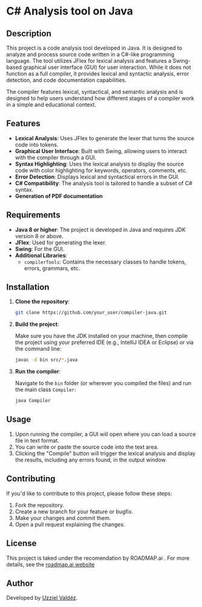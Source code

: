 # C# Analysis tool on Java

## Description

This project is a code analysis tool developed in Java. It is designed to analyze and process source code written in a C#-like programming language. The tool utilizes JFlex for lexical analysis and features a Swing-based graphical user interface (GUI) for user interaction. While it does not function as a full compiler, it provides lexical and syntactic analysis, error detection, and code documentation capabilities.

The compiler features lexical, syntactical, and semantic analysis and is designed to help users understand how different stages of a compiler work in a simple and educational context.

## Features

- **Lexical Analysis**: Uses JFlex to generate the lexer that turns the source code into tokens.
- **Graphical User Interface**: Built with Swing, allowing users to interact with the compiler through a GUI.
- **Syntax Highlighting**: Uses the lexical analysis to display the source code with color highlighting for keywords, operators, comments, etc.
- **Error Detection**: Displays lexical and syntactical errors in the GUI.
- **C# Compatibility**: The analysis tool is tailored to handle a subset of C# syntax.
- **Generation of PDF documentation**

## Requirements

- **Java 8 or higher**: The project is developed in Java and requires JDK version 8 or above.
- **JFlex**: Used for generating the lexer.
- **Swing**: For the GUI.
- **Additional Libraries**:
  - `compilerTools`: Contains the necessary classes to handle tokens, errors, grammars, etc.

## Installation

1. **Clone the repository**:

    ```bash
    git clone https://github.com/your_user/compiler-java.git
    ```

2. **Build the project**:

    Make sure you have the JDK installed on your machine, then compile the project using your preferred IDE (e.g., IntelliJ IDEA or Eclipse) or via the command line:

    ```bash
    javac -d bin src/*.java
    ```

3. **Run the compiler**:

    Navigate to the `bin` folder (or wherever you compiled the files) and run the main class `Compiler`:

    ```bash
    java Compiler
    ```

## Usage

1. Upon running the compiler, a GUI will open where you can load a source file in text format.
2. You can write or paste the source code into the text area.
3. Clicking the "Compile" button will trigger the lexical analysis and display the results, including any errors found, in the output window.


## Contributing

If you'd like to contribute to this project, please follow these steps:

1. Fork the repository.
2. Create a new branch for your feature or bugfix.
3. Make your changes and commit them.
4. Open a pull request explaining the changes.

## License

This project is taked under the recomendation by ROADMAP.ai . For more details, see the [roadmap.ai website](https://roadmap.sh/projects/github-user-activity)

## Author

Developed by [Uzziel Valdéz](https://github.com/your_user).


